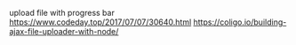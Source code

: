 upload file with progress bar
https://www.codeday.top/2017/07/07/30640.html
https://coligo.io/building-ajax-file-uploader-with-node/
